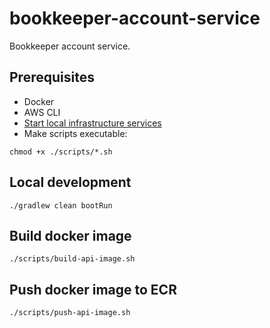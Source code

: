 # bookkeeper-account-service

Bookkeeper account service.

## Prerequisites

- Docker
- AWS CLI
- [Start local infrastructure services](../../infra/local/docker-compose.yml)
- Make scripts executable:

```shell 
chmod +x ./scripts/*.sh
```

## Local development

```shell
./gradlew clean bootRun
```

## Build docker image

```shell
./scripts/build-api-image.sh
```

## Push docker image to ECR

```shell
./scripts/push-api-image.sh
```
